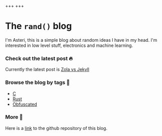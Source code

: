 +++
+++

# The `rand()` blog

I'm Asteri, this is a simple blog about random ideas I have in my head. I'm interested in low level stuff, electronics and machine learning.

### Check out the latest post 🔥

Currently the latest post is [Zola vs Jekyll](./blog/zola-vs-jekyll)

### Browse the blog by tags 📡

- [C](./tags/c)
- [Rust](./tags/rust)
- [Obfuscated](./tags/c)

### More 👀

Here is a [link](https://github.com/aklipf/rand.github.io) to the github repository of this blog.
